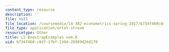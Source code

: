```yaml
---
content_type: resource
description: ''
file: null
file_location: /coursemedia/14-382-econometrics-spring-2017/b734f460c8d71fbf130d28989d26d179_L5-BoostrapExamples-sem.R
file_type: application/octet-stream
resourcetype: Other
title: L5-BoostrapExamples-sem.R
uid: b734f460-c8d7-1fbf-130d-28989d26d179
---
```

